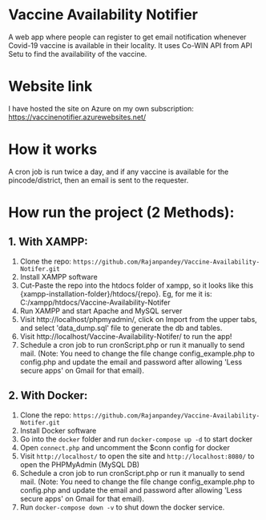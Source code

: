 # Vaccine Availability Notifier

A web app where people can register to get email notification whenever Covid-19 vaccine is available in their locality.
It uses Co-WIN API from API Setu to find the availability of the vaccine.

# Website link
I have hosted the site on Azure on my own subscription: https://vaccinenotifier.azurewebsites.net/

# How it works
A cron job is run twice a day, and if any vaccine is available for the pincode/district, then an email is sent to the requester.

# How run the project (2 Methods):

## 1. With XAMPP:
1. Clone the repo: `https://github.com/Rajanpandey/Vaccine-Availability-Notifer.git`
2. Install XAMPP software
3. Cut-Paste the repo into the htdocs folder of xampp, so it looks like this {xampp-installation-folder}/htdocs/{repo}. Eg, for me it is: C:/xampp/htdocs/Vaccine-Availability-Notifer
4. Run XAMPP and start Apache and MySQL server
5. Visit http://localhost/phpmyadmin/, click on Import from the upper tabs, and select 'data_dump.sql' file to generate the db and tables.
6. Visit http://localhost/Vaccine-Availability-Notifer/ to run the app!
7. Schedule a cron job to run cronScript.php or run it manually to send mail. (Note: You need to change the file change config_example.php to config.php and update the email and password after allowing 'Less secure apps' on Gmail for that email).

## 2. With Docker:
1. Clone the repo: `https://github.com/Rajanpandey/Vaccine-Availability-Notifer.git`
2. Install Docker software
3. Go into the `docker` folder and run `docker-compose up -d` to start docker
4. Open `connect.php` and uncomment the $conn config for docker
5. Visit `http://localhost/` to open the site and `http://localhost:8080/` to open the PHPMyAdmin (MySQL DB)
6. Schedule a cron job to run cronScript.php or run it manually to send mail. (Note: You need to change the file change config_example.php to config.php and update the email and password after allowing 'Less secure apps' on Gmail for that email).
7. Run `docker-compose down -v` to shut down the docker service.
